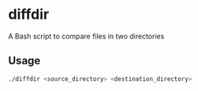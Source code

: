 # diffdir

A Bash script to compare files in two directories

## Usage

```bash
./diffdir <source_directory> <destination_directory>
```
